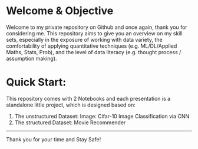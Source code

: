 # Welcome & Objective

Welcome to my private repository on Github and once again, thank you for considering me. This repository aims to give you an overview on my skill sets, especially in the exposure of working with data variety, the comfortability of applying quantitative techniques (e.g. ML/DL/Applied Maths, Stats, Prob), and the level of data literacy (e.g. thought process / assumption making).


# Quick Start:

This repository comes with 2 Notebooks and each presentation is a standalone little project, which is designed based on:

1. The unstructured Dataset: Image: Cifar-10 Image Classification via CNN 
2. The structured Dataset: Movie Recommender

---
Thank you for your time and Stay Safe!
